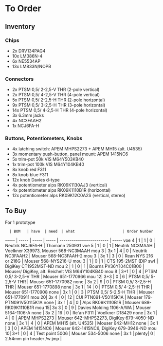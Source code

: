 # To Order

## Inventory

### Chips
- 2x  DRV134PAG4
- 10x LM386N-4
- 6x  NE5534AP
- 13x LM833N/NOPB

### Connectors
- 2x  PTSM 0,5/ 2-2,5-V THR (2-pole vertical)
- 2x  PTSM 0,5/ 4-2,5-V THR (4-pole vertical)
- 5x  PTSM 0,5/ 2-2,5-H THR (2-pole horizontal)
- 9x  PTSM 0,5/ 3-2,5-H THR (3-pole horizontal)
- 14x PTSM 0,5/ 4-2,5-H THR (4-pole horizontal)
- 3x  6.3mm jacks
- 4x  NC3FAAH2
- 1x  NCJ6FA-H

### Buttons, Potentiometers, Knobs
- 4x  latching switch: APEM MHPS2273 + APEM MH15 (alt. U4535)
- 3x  momentary push-button, panel mount: APEM 1415NC6
- 5x  trim-pot 50k VIS M64Y503KB40
- 1x  trim-pot 100k VIS M64Y104KB40
- 8x  knob red F311
- 8x  knob blue F311
- 12x knob Davies d-type
- 4x  potentiometer alps RK09K1130AJ3 (vertical)
- 4x  potentiometer alps RK09K1110B1R (horizontal)
- 12x potentiometer alps RK09K12C0A2S (vertical, stereo)


## To Buy
For 1 prototype

      | BOM   | have  | need  | what                      | Order Number
----- | ----- | ----- | ----- | ------------------------- | -----
voe 4 | 1     | 1     | 0     | Neutrik NCJ6FA-H          | Thomann 250931
voe 5 | 1     | 0     | 1     | Neutrik NC3MAAH           | Voelkner X39973, Mouser 568-NC3MAAH
mou 3 | 3x 1  | 4     | 0     | Neutrik NC3FAAH2          | Mouser 568-NC3FAAH-2
mou 3 | 3x 1  | 3     | 0     | Rean NYS 216 or 216G      | Mouser 568-NYS216-U
mou 3 | 1     | 0     | 1     | CTS 195-2MST (DIP sw)     | DigiKey CT1952MST-ND
mou 2 | 1     | 0     | 1     | Bourns PV36Y104C01B00     | Mouser/ DigiKey, alt. Reichelt VIS M64Y104KB40
mou 8 | 3+1   | 0     | 4     | PTSM 0,5/ 3-2,5-V THR     | Mouser 651-1770966
mou 12| 3+3   | 0     | 6     | PTSM 0,5/ 5-2,5-V THR     | Mouser 651-1770982
none  | 3x 2  | 9     | 0     | PTSM 0,5/ 3-2,5-H THR     | Mouser 651-1770898
none  | 3x 1  | 14    | 0     | PTSM 0,5/ 4-2,5-H THR     | Mouser 651-1770908
none  | 3x 1  | 0     | 3     | PTSM 0,5/ 5-2,5-H THR     | Mouser 651-1770911
mou 20| 3x 4  | 0     | 12    | CUI PTN091-V50115K1A      | Mouser 179-PTN091V50115K1A
none  | 3x 1  | 4     | 0     | Alps RK09K1110B1R         | Mouser 688-RK09K1110B1R
mou 15| 3x 3  | 0     | 9     | Davies Molding 1106-A/WA  | Mouser 5164-1106-A
none  | 3x 2  | 16    | 0     | Re'an F311                | Voelkner D18429
none  | 3x 1  | 4     | 0     | APEM MHPS2273             | Mouser 642-MHPS2273, DigiKey 679-4050-ND
none  | 3x 1  | 4     | 0     | APEM MH15 (alt. U4535)    | Mouser 642-MH12
none  | 3x 1  | 3     | 0     | APEM 1415NC6              | Mouser 642-1415NC6, DigiKey 679-3946-ND
mou 10| 3+1   | 0     | 4     | Test point 5006           | Mouser 534-5006
none  | 3x 1  | plenty| 0     | 2.54mm pin header /w jmp  |
